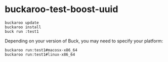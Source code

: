 # buckaroo-test-boost-uuid

```
buckaroo update
buckaroo install
buck run :test1
```

Depending on your version of Buck, you may need to specify your platform:

```
buckaroo run:test1#macosx-x86_64
buckaroo run:test1#linux-x86_64
```

